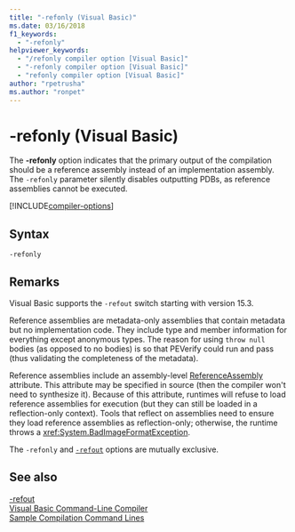 ```yaml
---
title: "-refonly (Visual Basic)"
ms.date: 03/16/2018
f1_keywords: 
  - "-refonly"
helpviewer_keywords: 
  - "/refonly compiler option [Visual Basic]"
  - "-refonly compiler option [Visual Basic]"
  - "refonly compiler option [Visual Basic]"
author: "rpetrusha"
ms.author: "ronpet"
---
```

# -refonly (Visual Basic)

The **-refonly** option indicates that the primary output of the compilation should be a reference assembly instead of an implementation assembly. The `-refonly` parameter silently disables outputting PDBs, as reference assemblies cannot be executed.

[!INCLUDE[compiler-options](~/includes/compiler-options.md)]

## Syntax

```console
-refonly
```

## Remarks

Visual Basic supports the `-refout` switch starting with version 15.3.

Reference assemblies are metadata-only assemblies that contain metadata but no implementation code. They include type and member information for everything except anonymous types. The reason for using `throw null` bodies (as opposed to no bodies) is so that PEVerify could run and pass (thus validating the completeness of the metadata).

Reference assemblies include an assembly-level [ReferenceAssembly](xref:System.Runtime.CompilerServices.ReferenceAssemblyAttribute) attribute. This attribute may be specified in source (then the compiler won't need to synthesize it). Because of this attribute, runtimes will refuse to load reference assemblies for execution (but they can still be loaded in a reflection-only context). Tools that reflect on assemblies need to ensure they load reference assemblies as reflection-only; otherwise, the runtime throws a <xref:System.BadImageFormatException>.

The `-refonly` and [`-refout`](refout-compiler-option.md) options are mutually exclusive.

## See also
[-refout](refout-compiler-option.md)   
[Visual Basic Command-Line Compiler](index.md)  
[Sample Compilation Command Lines](sample-compilation-command-lines.md)   
